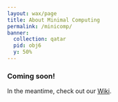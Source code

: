 ```yaml
---
layout: wax/page
title: About Minimal Computing
permalink: /minicomp/
banner:
  collection: qatar
  pid: obj6
  y: 50%
---
```


### Coming soon!

In the meantime, check out our [Wiki](https://minicomp.github.io/wiki/#/wax/).
